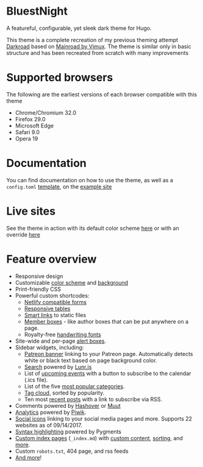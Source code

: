 # BluestNight

A featureful, configurable, yet sleek dark theme for Hugo.

This theme is a complete recreation of my previous theming attempt [Darkroad](https://github.com/Shadow53/Darkroad) based on [Mainroad by Vimux](https://github.com/vimux/mainroad). The theme is similar only in basic structure and has been recreated from scratch with many improvements

# Supported browsers

The following are the earliest versions of each browser compatible with this theme

- Chrome/Chromium 32.0
- Firefox 29.0
- Microsoft Edge
- Safari 9.0
- Opera 19

# Documentation

You can find documentation on how to use the theme, as well as a `config.toml` [template](https://bluestnight.shadow53.com/docs/example-config), on the [example site](https://bluestnight.shadow53.com/)

# Live sites
See the theme in action with its default color scheme [here](https://mnbryant.com) or with an override [here](https://shadow53.com)

# Feature overview

- Responsive design
- Customizable [color scheme](https://bluestnight.shadow53.com/docs/site/appearance#custom-colors) and [background](https://bluestnight.shadow53.com/docs/site/appearance#custom-background)
- Print-friendly CSS
- Powerful custom shortcodes:
  - [Netlify compatible forms](https://bluestnight.shadow53.com/docs/pages/netlify-forms/)
  - [Responsive tables](https://bluestnight.shadow53.com/docs/pages/responsive-tables/)
  - [Smart links](https://bluestnight.shadow53.com/docs/shortcodes/static/) to static files
  - [Member boxes](https://bluestnight.shadow53.com/docs/shortcodes/members/) - like author boxes that can be put anywhere on a page.
  - Royalty-free [handwriting fonts](https://bluestnight.shadow53.com/docs/shortcodes/handwriting/)
- Site-wide and per-page [alert boxes](https://bluestnight.shadow53.com/docs/site/alert/).
- Sidebar widgets, including:
  - [Patreon banner](https://bluestnight.shadow53.com/docs/sidebar/patreon-banner/) linking to your Patreon page. Automatically detects white or black text based on page background color.
  - [Search](https://bluestnight.shadow53.com/docs/sidebar/search/) powered by [Lunr.js](https://lunrjs.com)
  - List of [upcoming events](https://bluestnight.shadow53.com/docs/sidebar/events/) with a button to subscribe to the calendar (.ics file).
  - List of the five [most popular categories](https://bluestnight.shadow53.com/docs/sidebar/category-list/).
  - [Tag cloud](https://bluestnight.shadow53.com/docs/sidebar/tag-list/), sorted by popularity.
  - Ten most [recent posts](https://bluestnight.shadow53.com/docs/sidebar/recent-posts/) with a link to subscribe via RSS.
- Comments powered by [Hashover](https://bluestnight.shadow53.com/docs/pages/comments#hashover) or [Muut](https://bluestnight.shadow53.com/docs/pages/comments#muut)
- [Analytics](https://bluestnight.shadow53.com/docs/site/analytics/) powered by [Piwik](https://piwik.org/).
- [Social icons](https://bluestnight.shadow53.com/docs/site/social-icons/) linking to your social media pages and more. Supports 22 websites as of 09/14/2017.
- [Syntax highlighting](https://gohugo.io/tools/syntax-highlighting/#server-side) powered by Pygments
- [Custom index pages](https://gohugo.io/content-management/organization/#index-pages-index-md) (`_index.md`) with [custom content](https://bluestnight.shadow53.com/docs/pages/custom-list-pages/#custom-content), [sorting](https://bluestnight.shadow53.com/docs/pages/custom-list-pages/#sort-filter-listed-pages), and [more](https://bluestnight.shadow53.com/docs/pages/custom-list-pages/).
- Custom `robots.txt`, 404 page, and rss feeds
- [And more](https://bluestnight.shadow53.com/docs/)!
